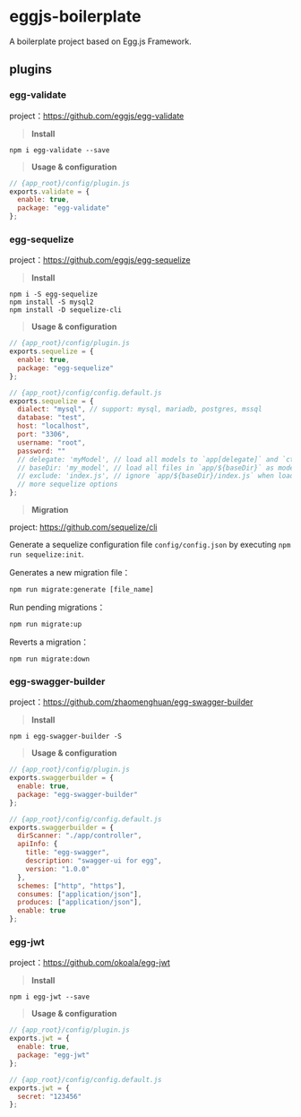 # eggjs-boilerplate

A boilerplate project based on Egg.js Framework.

## plugins

### egg-validate

project：https://github.com/eggjs/egg-validate

> **Install**

```
npm i egg-validate --save
```

> **Usage & configuration**

```js
// {app_root}/config/plugin.js
exports.validate = {
  enable: true,
  package: "egg-validate"
};
```

### egg-sequelize

project：https://github.com/eggjs/egg-sequelize

> **Install**

```
npm i -S egg-sequelize
npm install -S mysql2
npm install -D sequelize-cli
```

> **Usage & configuration**

```js
// {app_root}/config/plugin.js
exports.sequelize = {
  enable: true,
  package: "egg-sequelize"
};
```

```js
// {app_root}/config/config.default.js
exports.sequelize = {
  dialect: "mysql", // support: mysql, mariadb, postgres, mssql
  database: "test",
  host: "localhost",
  port: "3306",
  username: "root",
  password: ""
  // delegate: 'myModel', // load all models to `app[delegate]` and `ctx[delegate]`, default to `model`
  // baseDir: 'my_model', // load all files in `app/${baseDir}` as models, default to `model`
  // exclude: 'index.js', // ignore `app/${baseDir}/index.js` when load models, support glob and array
  // more sequelize options
};
```

> **Migration**

project: https://github.com/sequelize/cli

Generate a sequelize configuration file `config/config.json` by executing `npm run sequelize:init`.

Generates a new migration file：

```
npm run migrate:generate [file_name]
```

Run pending migrations：

```
npm run migrate:up
```

Reverts a migration：

```
npm run migrate:down
```

### egg-swagger-builder

project：https://github.com/zhaomenghuan/egg-swagger-builder

> **Install**

```
npm i egg-swagger-builder -S
```

> **Usage & configuration**

```js
// {app_root}/config/plugin.js
exports.swaggerbuilder = {
  enable: true,
  package: "egg-swagger-builder"
};
```

```js
// {app_root}/config/config.default.js
exports.swaggerbuilder = {
  dirScanner: "./app/controller",
  apiInfo: {
    title: "egg-swagger",
    description: "swagger-ui for egg",
    version: "1.0.0"
  },
  schemes: ["http", "https"],
  consumes: ["application/json"],
  produces: ["application/json"],
  enable: true
};
```

### egg-jwt

project：https://github.com/okoala/egg-jwt

> **Install**

```
npm i egg-jwt --save
```

> **Usage & configuration**

```js
// {app_root}/config/plugin.js
exports.jwt = {
  enable: true,
  package: "egg-jwt"
};
```

```js
// {app_root}/config/config.default.js
exports.jwt = {
  secret: "123456"
};
```